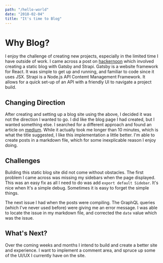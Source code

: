 ```yaml
---
path: "/hello-world"
date: "2018-02-04"
title: "It's time to Blog"
---
```


# Why Blog?
I enjoy the challenge of creating new projects, especially in the limited time I have outside of work.  I came across a post on [hackernoon](https://hackernoon.com/building-a-static-blog-using-gatsby-and-strapi-8b5acfc82ad8) which involved creating a static blog with Gatsby and Strapi.  Gatsby is a website framework for React.  It was simple to get up and running, and familiar to code since it uses JSX.  Strapi is a Node.js API Contemt Management Framework.  It allows for a quick set-up of an API with a friendly UI to navigate a project build. 

## Changing Direction
After creating and setting up a blog site using the above, I decided it was not the direction I wanted to go.  I did like the blog page I had created, but I wanted something else.  I searched for a different approach and found an article on [medium](https://medium.freecodecamp.org/how-to-build-a-react-and-gatsby-powered-blog-in-about-10-minutes-625c35c06481).  While it actually took me longer than 10 minutes, which is what the title suggested, I like this implementation a little better.  I'm able to create posts in a markdown file, which for some inexplicable reason I enjoy doing.  

## Challenges
Building this static blog site did not come without obstacles.  The first problem I came across was missing my sidebars when the page displayed.  This was an easy fix as all I need to do was add `export default Sidebar`.  It's nice when It's a simple debug.  Sometimes it is easy to forget the simple things.

The next issue I had when the posts were compiling.  The GraphQL queries (which I've never used before) were giving me an error message.  I was able to locate the issue in my markdown file, and corrected the `date` value which was the issue. 

## What's Next?
Over the coming weeks and months I intend to build and create a better site and experience.  I want to implement a comment area, and spruce up some of the UI/UX I currently have on the site.